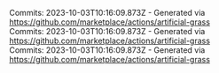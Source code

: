 Commits: 2023-10-03T10:16:09.873Z - Generated via https://github.com/marketplace/actions/artificial-grass
<br>
Commits: 2023-10-03T10:16:09.873Z - Generated via https://github.com/marketplace/actions/artificial-grass
<br>
Commits: 2023-10-03T10:16:09.873Z - Generated via https://github.com/marketplace/actions/artificial-grass
<br>
